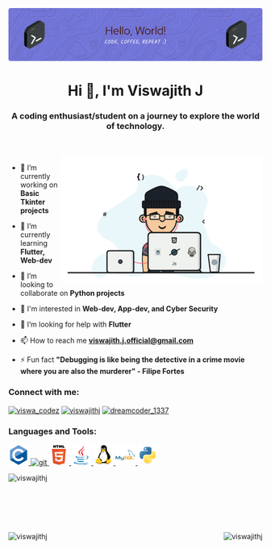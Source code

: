 ![MasterHead](https://github.com/ViswajithJ/ViswajithJ/blob/main/github-header-image.png)

<h1 align="center">Hi 👋, I'm Viswajith J</h1>
<h3 align="center">A coding enthusiast/student on a journey to explore the world of technology.</h3><br><br>
<img align="right" alt="Coding" width="400" src="https://github.com/ViswajithJ/ViswajithJ/blob/main/ghcoding.gif">

- 🔭 I’m currently working on **Basic Tkinter projects**

- 🌱 I’m currently learning **Flutter, Web-dev**

- 👯 I’m looking to collaborate on **Python projects**

- 🌟 I'm interested in **Web-dev, App-dev, and Cyber Security**

- 🤝 I’m looking for help with **Flutter**

- 📫 How to reach me **viswajith.j.official@gmail.com**

- ⚡ Fun fact **"Debugging is like being the detective in a crime movie where you are also the murderer" - Filipe Fortes**

<h3 align="left">Connect with me:</h3>
<p align="left">
<a href="https://twitter.com/viswa_codez" target="blank"><img align="center" src="https://raw.githubusercontent.com/rahuldkjain/github-profile-readme-generator/master/src/images/icons/Social/twitter.svg" alt="viswa_codez" height="30" width="40" /></a>
<a href="https://linkedin.com/in/viswajithj" target="blank"><img align="center" src="https://raw.githubusercontent.com/rahuldkjain/github-profile-readme-generator/master/src/images/icons/Social/linked-in-alt.svg" alt="viswajithj" height="30" width="40" /></a>
<a href="https://instagram.com/dreamcoder_1337" target="blank"><img align="center" src="https://raw.githubusercontent.com/rahuldkjain/github-profile-readme-generator/master/src/images/icons/Social/instagram.svg" alt="dreamcoder_1337" height="30" width="40" /></a>
</p>

<h3 align="left">Languages and Tools:</h3>
<p align="left"> <a href="https://www.cprogramming.com/" target="_blank" rel="noreferrer"> <img src="https://raw.githubusercontent.com/devicons/devicon/master/icons/c/c-original.svg" alt="c" width="40" height="40"/> </a> <a href="https://git-scm.com/" target="_blank" rel="noreferrer"> <img src="https://www.vectorlogo.zone/logos/git-scm/git-scm-icon.svg" alt="git" width="40" height="40"/> </a> <a href="https://www.w3.org/html/" target="_blank" rel="noreferrer"> <img src="https://raw.githubusercontent.com/devicons/devicon/master/icons/html5/html5-original-wordmark.svg" alt="html5" width="40" height="40"/> </a> <a href="https://www.java.com" target="_blank" rel="noreferrer"> <img src="https://raw.githubusercontent.com/devicons/devicon/master/icons/java/java-original.svg" alt="java" width="40" height="40"/> </a> <a href="https://www.linux.org/" target="_blank" rel="noreferrer"> <img src="https://raw.githubusercontent.com/devicons/devicon/master/icons/linux/linux-original.svg" alt="linux" width="40" height="40"/> </a> <a href="https://www.mysql.com/" target="_blank" rel="noreferrer"> <img src="https://raw.githubusercontent.com/devicons/devicon/master/icons/mysql/mysql-original-wordmark.svg" alt="mysql" width="40" height="40"/> </a> <a href="https://www.python.org" target="_blank" rel="noreferrer"> <img src="https://raw.githubusercontent.com/devicons/devicon/master/icons/python/python-original.svg" alt="python" width="40" height="40"/> </a> </p>

<p><img align="left" src="https://github-readme-stats.vercel.app/api/top-langs?username=viswajithj&show_icons=true&locale=en&layout=compact" alt="viswajithj" /></p>


<br><br><br><br><br><br>
<p><img align="left" src="https://github-readme-streak-stats.herokuapp.com/?user=viswajithj&" alt="viswajithj" /></p>

<p>&nbsp;<img align="right" src="https://github-readme-stats.vercel.app/api?username=viswajithj&show_icons=true&locale=en" alt="viswajithj" /></p>

